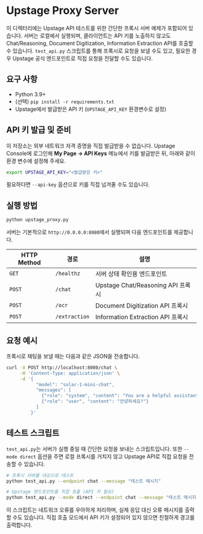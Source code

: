 # Upstage Proxy Server

이 디렉터리에는 Upstage API 테스트를 위한 간단한 프록시 서버 예제가 포함되어 있습니다. 서버는 로컬에서 실행되며, 클라이언트는 API 키를 노출하지 않고도 Chat/Reasoning, Document Digitization, Information Extraction API를 호출할 수 있습니다. `test_api.py` 스크립트를 통해 프록시로 요청을 보낼 수도 있고, 필요한 경우 Upstage 공식 엔드포인트로 직접 요청을 전달할 수도 있습니다.

## 요구 사항
- Python 3.9+
- (선택) `pip install -r requirements.txt`
- Upstage에서 발급받은 API 키 (`UPSTAGE_API_KEY` 환경변수로 설정)

## API 키 발급 및 준비
이 저장소는 외부 네트워크 자격 증명을 직접 발급받을 수 없습니다. Upstage Console에 로그인해 **My Page → API Keys** 메뉴에서 키를 발급받은 뒤, 아래와 같이 환경 변수에 설정해 주세요.

```bash
export UPSTAGE_API_KEY="<발급받은 키>"
```

필요하다면 `--api-key` 옵션으로 키를 직접 넘겨줄 수도 있습니다.

## 실행 방법
```bash
python upstage_proxy.py
```

서버는 기본적으로 `http://0.0.0.0:8080`에서 실행되며 다음 엔드포인트를 제공합니다.

| HTTP Method | 경로         | 설명                                |
|-------------|--------------|-------------------------------------|
| `GET`       | `/healthz`   | 서버 상태 확인용 엔드포인트         |
| `POST`      | `/chat`      | Upstage Chat/Reasoning API 프록시    |
| `POST`      | `/ocr`       | Document Digitization API 프록시     |
| `POST`      | `/extraction`| Information Extraction API 프록시    |

## 요청 예시
프록시로 채팅을 보낼 때는 다음과 같은 JSON을 전송합니다.

```bash
curl -X POST http://localhost:8080/chat \
     -H 'Content-Type: application/json' \
     -d '{
           "model": "solar-1-mini-chat",
           "messages": [
             {"role": "system", "content": "You are a helpful assistant."},
             {"role": "user", "content": "안녕하세요?"}
           ]
         }'
```

## 테스트 스크립트
`test_api.py`는 서버가 실행 중일 때 간단한 요청을 보내는 스크립트입니다. 또한 `--mode direct` 옵션을 주면 로컬 프록시를 거치지 않고 Upstage API로 직접 요청을 전송할 수 있습니다.

```bash
# 프록시 서버를 대상으로 테스트
python test_api.py --endpoint chat --message "테스트 메시지"

# Upstage 엔드포인트를 직접 호출 (API 키 필요)
python test_api.py --mode direct --endpoint chat --message "테스트 메시지"
```

이 스크립트는 네트워크 오류를 우아하게 처리하며, 실제 응답 대신 오류 메시지를 출력할 수도 있습니다. 직접 호출 모드에서 API 키가 설정되어 있지 않으면 친절하게 경고를 출력합니다.
